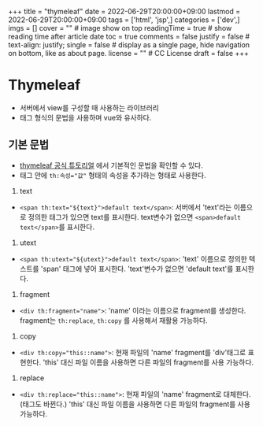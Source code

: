 +++
title = "thymeleaf"
date = 2022-06-29T20:00:00+09:00
lastmod = 2022-06-29T20:00:00+09:00
tags = ['html', 'jsp',]
categories = ['dev',]
imgs = []
cover = ""  # image show on top
readingTime = true  # show reading time after article date
toc = true
comments = false
justify = false  # text-align: justify;
single = false  # display as a single page, hide navigation on bottom, like as about page.
license = ""  # CC License
draft = false
+++

# Thymeleaf
- 서버에서 view를 구성할 때 사용하는 라이브러리
- 태그 형식의 문법을 사용하며 vue와 유사하다.

## 기본 문법
- [thymeleaf 공식 튜토리얼](https://www.thymeleaf.org/doc/tutorials/2.1/usingthymeleaf.html) 에서 기본적인 문법을 확인할 수 있다.
- 태그 안에  `th:속성="값"` 형태의 속성을 추가하는 형태로 사용한다.

1. text
  - `<span th:text="${text}">default text</span>`: 서버에서 'text'라는 이름으로 정의한 태그가 있으면 text를 표시한다. text변수가 없으면 `<span>default text</span>`를 표시한다.  
1. utext
  - `<span th:utext="${utext}">default text</span>`: 'text' 이름으로 정의한 텍스트를 'span' 태그에 넣어 표시한다. 'text'변수가 없으면 'default text'를 표시한다.
1. fragment
  - `<div th:fragment="name">`: 'name' 이라는 이름으로 fragment를 생성한다. fragment는 `th:replace`, `th:copy` 를 사용해서 재활용 가능하다.
1. copy
  - `<div th:copy="this::name">`: 현재 파일의 'name' fragment를 'div'태그로 표현한다. 'this' 대신 파일 이름을 사용하면 다른 파일의 fragment를 사용 가능하다.
1. replace
  - `<div th:replace="this::name">`: 현재 파일의 'name' fragment로 대체한다.(태그도 바뀐다.) 'this' 대신 파일 이름을 사용하면 다른 파일의 fragment를 사용가능하다.